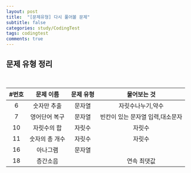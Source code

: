 ```yaml
---
layout: post
title:  "[문제유형] 다시 풀어볼 문제"
subtitle: false
categories: study/CodingTest
tags: codingtest
comments: true
---
```


## 문제 유형 정리
<br>

|#**번호**|문제 이름|문제 유형|물어보는 것|
|:----:|:----:|:----:|:----:|
|6|숫자만 추출|문자열|자릿수나누기,약수|
|7|영어단어 복구|문자열|빈칸이 있는 문자열 입력,대소문자|
|10|자릿수의 합|자릿수|자릿수|
|11|숫자의 총 개수|자릿수|자릿수|
|16|아나그램|문자열||
|18|층간소음||연속 최댓값|
